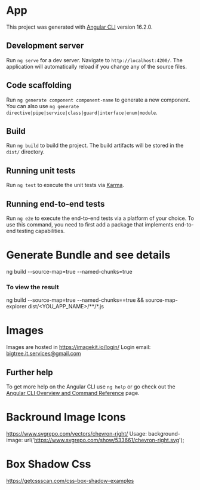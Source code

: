 # App

This project was generated with [Angular CLI](https://github.com/angular/angular-cli) version 16.2.0.

## Development server

Run `ng serve` for a dev server. Navigate to `http://localhost:4200/`. The application will automatically reload if you change any of the source files.

## Code scaffolding

Run `ng generate component component-name` to generate a new component. You can also use `ng generate directive|pipe|service|class|guard|interface|enum|module`.

## Build

Run `ng build` to build the project. The build artifacts will be stored in the `dist/` directory.

## Running unit tests

Run `ng test` to execute the unit tests via [Karma](https://karma-runner.github.io).

## Running end-to-end tests

Run `ng e2e` to execute the end-to-end tests via a platform of your choice. To use this command, you need to first add a package that implements end-to-end testing capabilities.

# Generate Bundle and see details
ng build --source-map=true --named-chunks=true
### To view the result
ng build --source-map=true --named-chunks==true && source-map-explorer dist/<YOU_APP_NAME>/**/*.js

# Images
Images are hosted in https://imagekit.io/login/
Login email: bigtree.it.services@gmail.com

## Further help

To get more help on the Angular CLI use `ng help` or go check out the [Angular CLI Overview and Command Reference](https://angular.io/cli) page.

# Backround Image Icons
https://www.svgrepo.com/vectors/chevron-right/
Usage:  background-image: url('https://www.svgrepo.com/show/533661/chevron-right.svg');

# Box Shadow Css
https://getcssscan.com/css-box-shadow-examples